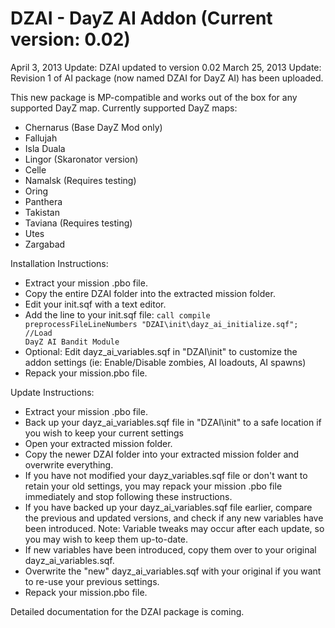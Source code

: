 DZAI - DayZ AI Addon (Current version: 0.02)
============
April 3, 2013 Update: DZAI updated to version 0.02
March 25, 2013 Update: Revision 1 of AI package (now named DZAI for DayZ AI) has been uploaded. 

This new package is MP-compatible and works out of the box for any supported DayZ map. Currently supported DayZ maps:
- Chernarus (Base DayZ Mod only)
- Fallujah
- Isla Duala
- Lingor (Skaronator version)
- Celle
- Namalsk (Requires testing)
- Oring
- Panthera
- Takistan
- Taviana (Requires testing)
- Utes
- Zargabad

Installation Instructions:
- Extract your mission .pbo file.
- Copy the entire DZAI folder into the extracted mission folder.
- Edit your init.sqf with a text editor.
- Add the line to your init.sqf file: 
<code>call compile preprocessFileLineNumbers "DZAI\init\dayz_ai_initialize.sqf";				//Load DayZ AI Bandit Module</code>
- Optional: Edit dayz_ai_variables.sqf in "DZAI\init" to customize the addon settings (ie: Enable/Disable zombies, AI loadouts, AI spawns)
- Repack your mission.pbo file.

Update Instructions:
- Extract your mission .pbo file.
- Back up your dayz_ai_variables.sqf file in "DZAI\init" to a safe location if you wish to keep your current settings
- Open your extracted mission folder.
- Copy the newer DZAI folder into your extracted mission folder and overwrite everything.
- If you have not modified your dayz_variables.sqf file or don't want to retain your old settings, you may repack your mission .pbo file immediately and stop following these instructions.
- If you have backed up your dayz_ai_variables.sqf file earlier, compare the previous and updated versions, and check if any new variables have been introduced. Note: Variable tweaks may occur after each update, so you may wish to keep them up-to-date.
- If new variables have been introduced, copy them over to your original dayz_ai_variables.sqf.
- Overwrite the "new" dayz_ai_variables.sqf with your original if you want to re-use your previous settings.
- Repack your mission.pbo file.

Detailed documentation for the DZAI package is coming.

